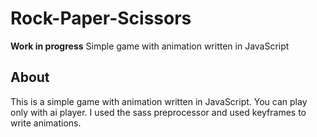 # Rock-Paper-Scissors
**Work in progress**
Simple game with animation written in JavaScript

## About
This is a simple game with animation written in JavaScript. 
You can play only with ai player. 
I used the sass preprocessor and used keyframes to write animations.
